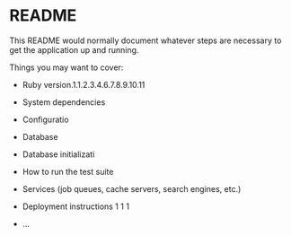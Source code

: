 # README

This README would normally document whatever steps are necessary to get the
application up and running.

Things you may want to cover:

* Ruby version.1.1.2.3.4.6.7.8.9.10.11

* System dependencies

* Configuratio

* Database

* Database initializati

* How to run the test suite

* Services (job queues, cache servers, search engines, etc.)

* Deployment instructions 1 1 1

* ...
